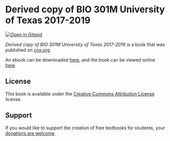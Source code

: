 # Derived copy of BIO 301M University of Texas 2017-2019

[![Open in Gitpod](https://gitpod.io/button/open-in-gitpod.svg)](https://gitpod.io/from-referrer/)

_Derived copy of BIO 301M University of Texas 2017-2019_ is a book that was published on [cnx.org](https://cnx.org/).

An ebook can be downloaded [here](https://github.com/cnx-user-books/cnxbook-derived-copy-of-bio-301m-university-of-texas-2017-2019/releases/latest), and the book can be viewed online [here](https://github.com/cnx-user-books/cnxbook-derived-copy-of-bio-301m-university-of-texas-2017-2019/releases/latest).

## License
This book is available under the [Creative Commons Attribution License](./LICENSE) license.

## Support
If you would like to support the creation of free textbooks for students, your [donations are welcome](https://riceconnect.rice.edu/donation/support-openstax-banner).
